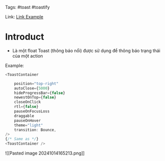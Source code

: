 Tags: #toast #toastify

Link: [Link Example](https://fkhadra.github.io/react-toastify/introduction/)

# Introduct 
- Là một float Toast (thông báo nổi) được sử dụng để thông báo trạng thái của một action 

Example:
```js
<ToastContainer

	position="top-right"
	autoClose={5000}
	hideProgressBar={false}
	newestOnTop={false}
	closeOnClick
	rtl={false}
	pauseOnFocusLoss
	draggable
	pauseOnHover
	theme="light"
	transition: Bounce,
/>
{/* Same as */}
<ToastContainer />
```

![[Pasted image 20241014165213.png]]